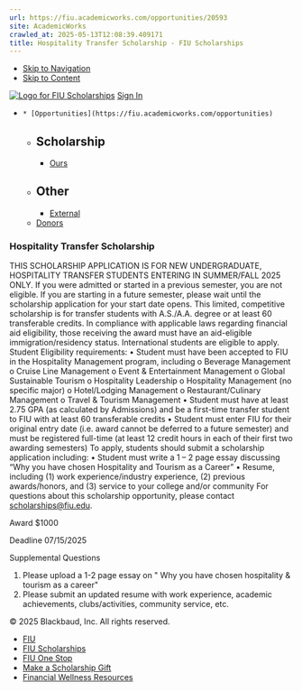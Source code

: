 ```yaml
---
url: https://fiu.academicworks.com/opportunities/20593
site: AcademicWorks
crawled_at: 2025-05-13T12:08:39.409171
title: Hospitality Transfer Scholarship - FIU Scholarships
---
```


  * [Skip to Navigation](https://fiu.academicworks.com/opportunities/20593#navigation)
  * [Skip to Content](https://fiu.academicworks.com/opportunities/20593#main)

[![Logo for FIU Scholarships](https://s3.amazonaws.com/static.academicworks.com/clients/fiu/assets/images/logo.png)](http://fiu.academicworks.com) [Sign In](https://fiu.academicworks.com/users/sign_in)
  *     * [Opportunities](https://fiu.academicworks.com/opportunities)
      * ## Scholarship
        * [Ours](https://fiu.academicworks.com/opportunities)
      * ## Other
        * [External](https://fiu.academicworks.com/opportunities/external)
    * [Donors](https://fiu.academicworks.com/donors)


### Hospitality Transfer Scholarship
THIS SCHOLARSHIP APPLICATION IS FOR NEW UNDERGRADUATE, HOSPITALITY TRANSFER STUDENTS ENTERING IN SUMMER/FALL 2025 ONLY. If you were admitted or started in a previous semester, you are not eligible. If you are starting in a future semester, please wait until the scholarship application for your start date opens.
This limited, competitive scholarship is for transfer students with A.S./A.A. degree or at least 60 transferable credits. In compliance with applicable laws regarding financial aid eligibility, those receiving the award must have an aid-eligible immigration/residency status. International students are eligible to apply. Student Eligibility requirements: • Student must have been accepted to FIU in the Hospitality Management program, including o Beverage Management o Cruise Line Management o Event & Entertainment Management o Global Sustainable Tourism o Hospitality Leadership o Hospitality Management (no specific major) o Hotel/Lodging Management o Restaurant/Culinary Management o Travel & Tourism Management • Student must have at least 2.75 GPA (as calculated by Admissions) and be a first-time transfer student to FIU with at least 60 transferable credits • Student must enter FIU for their original entry date (i.e. award cannot be deferred to a future semester) and must be registered full-time (at least 12 credit hours in each of their first two awarding semesters)
To apply, students should submit a scholarship application including: • Student must write a 1 – 2 page essay discussing “Why you have chosen Hospitality and Tourism as a Career” • Resume, including (1) work experience/industry experience, (2) previous awards/honors, and (3) service to your college and/or community
For questions about this scholarship opportunity, please contact scholarships@fiu.edu. 

Award
    $1000 

Deadline
    07/15/2025 

Supplemental Questions
    
  1. Please upload a 1-2 page essay on " Why you have chosen hospitality & tourism as a career"
  2. Please submit an updated resume with work experience, academic achievements, clubs/activities, community service, etc.


© 2025 Blackbaud, Inc. All rights reserved. 
  * [FIU ](http://fiu.edu/)
  * [FIU Scholarships](http://scholarships.fiu.edu)
  * [FIU One Stop](http://onestop.fiu.edu)
  * [Make a Scholarship Gift](https://give.fiu.edu/give-now/)
  * [Financial Wellness Resources](https://go.fiu.edu/iGrad)


